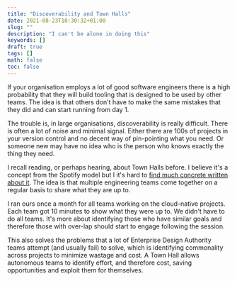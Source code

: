 ```yaml
---
title: "Discoverability and Town Halls"
date: 2021-08-23T10:30:32+01:00
slug: ""
description: "I can't be alone in doing this"
keywords: []
draft: true
tags: []
math: false
toc: false
---
```


If your organisation employs a lot of good software engineers there is a high probability that they will build tooling that is designed to be used by other teams. The idea is that others don't have to make the same mistakes that they did and can start running from day 1.

The trouble is, in large organisations, discoverability is really difficult. There is often a lot of noise and minimal signal. Either there are 100s of projects in your version control and no decent way of pin-pointing what you need. Or someone new may have no idea who is the person who knows exactly the thing they need.

I recall reading, or perhaps hearing, about Town Halls before. I believe it's a concept from the Spotify model but I it's hard to [find much concrete written about it](https://blog.crisp.se/wp-content/uploads/2012/11/SpotifyScaling.pdf). The idea is that multiple engineering teams come together on a regular basis to share what they are up to.

I ran ours once a month for all teams working on the cloud-native projects. Each team got 10 minutes to show what they were up to. We didn't have to do all teams. It's more about identifying those who have similar goals and therefore those with over-lap should start to engage following the session.

This also solves the problems that a lot of Enterprise Design Authority teams attempt (and usually fail) to solve, which is identifying commonality across projects to minimize wastage and cost. A Town Hall allows autonomous teams to identify effort, and therefore cost, saving opportunities and exploit them for themselves.
